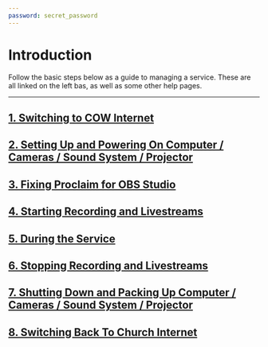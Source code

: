```yaml
---
password: secret_password
---
```

# Introduction

Follow the basic steps below as a guide to managing a service. These are all linked on the left bas, as well as some other help pages.

---

## [1. Switching to COW Internet](internet.md)

## [2. Setting Up and Powering On Computer / Cameras / Sound System / Projector](setting-up-powering-on.md)

## [3. Fixing Proclaim for OBS Studio](fixing-proclaim.md)

## [4. Starting Recording and Livestreams](starting-recording-livestream.md)

## [5. During the Service](during-service.md)

## [6. Stopping Recording and Livestreams](stopping-recording-livestream.md)

## [7. Shutting Down and Packing Up Computer / Cameras / Sound System / Projector](shutting-down-packing-up.md)

## [8. Switching Back To Church Internet](internet-2.md)